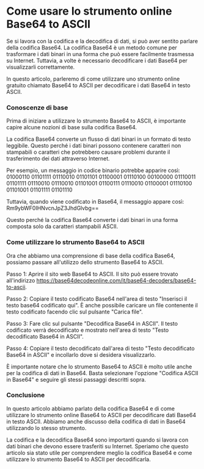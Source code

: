 Come usare lo strumento online Base64 to ASCII
==============================================

Se si lavora con la codifica e la decodifica di dati, si può aver sentito parlare della codifica Base64. La codifica Base64 è un metodo comune per trasformare i dati binari in una forma che può essere facilmente trasmessa su Internet. Tuttavia, a volte è necessario decodificare i dati Base64 per visualizzarli correttamente.

In questo articolo, parleremo di come utilizzare uno strumento online gratuito chiamato Base64 to ASCII per decodificare i dati Base64 in testo ASCII.

### Conoscenze di base

Prima di iniziare a utilizzare lo strumento Base64 to ASCII, è importante capire alcune nozioni di base sulla codifica Base64.

La codifica Base64 converte un flusso di dati binari in un formato di testo leggibile. Questo perché i dati binari possono contenere caratteri non stampabili o caratteri che potrebbero causare problemi durante il trasferimento dei dati attraverso Internet.

Per esempio, un messaggio in codice binario potrebbe apparire così: 01000110 01101111 01110010 01101101 01100001 01110100 00100000 01110011 01101111 01110010 01110010 01101001 01100111 01110010 01100001 01110100 01101001 01101111 01101110

Tuttavia, quando viene codificato in Base64, il messaggio appare così: Rm9ybWF0IHNvcnJpZ3JhdGlvbg==

Questo perché la codifica Base64 converte i dati binari in una forma composta solo da caratteri stampabili ASCII.

### Come utilizzare lo strumento Base64 to ASCII

Ora che abbiamo una comprensione di base della codifica Base64, possiamo passare all'utilizzo dello strumento Base64 to ASCII.

Passo 1: Aprire il sito web Base64 to ASCII. Il sito può essere trovato all'indirizzo <https://base64decodeonline.com/it/base64-decoders/base64-to-ascii>.

Passo 2: Copiare il testo codificato Base64 nell'area di testo "Inserisci il testo base64 codificato qui". È anche possibile caricare un file contenente il testo codificato facendo clic sul pulsante "Carica file".

Passo 3: Fare clic sul pulsante "Decodifica Base64 in ASCII". Il testo codificato verrà decodificato e mostrato nell'area di testo "Testo decodificato Base64 in ASCII".

Passo 4: Copiare il testo decodificato dall'area di testo "Testo decodificato Base64 in ASCII" e incollarlo dove si desidera visualizzarlo.

È importante notare che lo strumento Base64 to ASCII è molto utile anche per la codifica di dati in Base64. Basta selezionare l'opzione "Codifica ASCII in Base64" e seguire gli stessi passaggi descritti sopra.

### Conclusione

In questo articolo abbiamo parlato della codifica Base64 e di come utilizzare lo strumento online Base64 to ASCII per decodificare dati Base64 in testo ASCII. Abbiamo anche discusso della codifica di dati in Base64 utilizzando lo stesso strumento.

La codifica e la decodifica Base64 sono importanti quando si lavora con dati binari che devono essere trasferiti su Internet. Speriamo che questo articolo sia stato utile per comprendere meglio la codifica Base64 e come utilizzare lo strumento Base64 to ASCII per decodificarla.